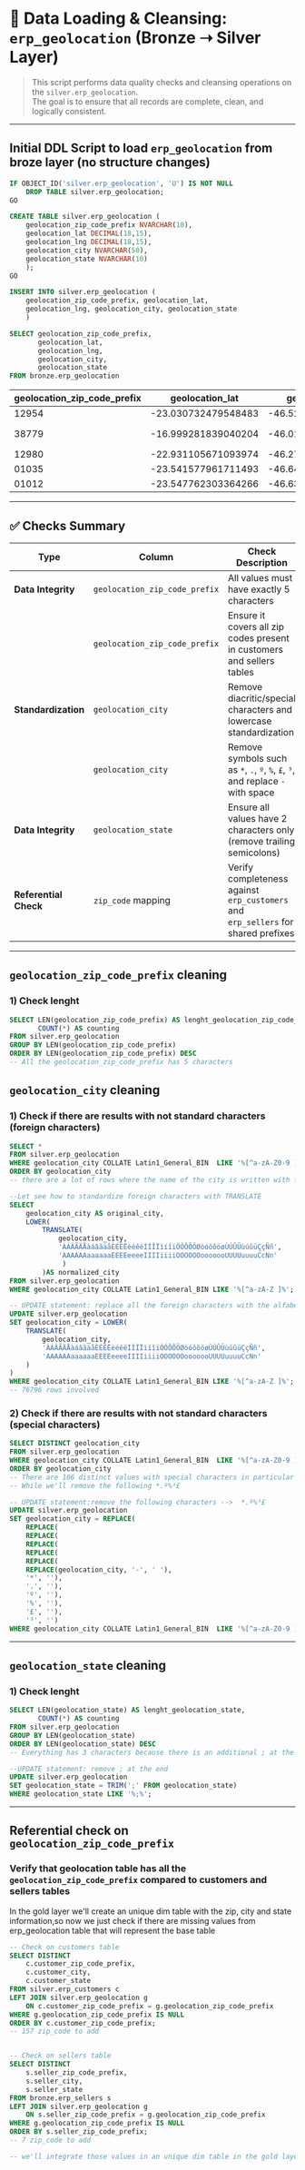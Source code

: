 # 🧹 Data Loading & Cleansing: `erp_geolocation` (Bronze ➝ Silver Layer)


> This script performs data quality checks and cleansing operations on the `silver.erp_geolocation`.  
> The goal is to ensure that all records are complete, clean, and logically consistent.

---
## Initial DDL Script to load `erp_geolocation` from broze layer (no structure changes)
```sql
IF OBJECT_ID('silver.erp_geolocation', 'U') IS NOT NULL
	DROP TABLE silver.erp_geolocation;
GO

CREATE TABLE silver.erp_geolocation (
	geolocation_zip_code_prefix NVARCHAR(10),
	geolocation_lat DECIMAL(18,15),
	geolocation_lng DECIMAL(18,15),
	geolocation_city NVARCHAR(50),
	geolocation_state NVARCHAR(10)
	);
GO

INSERT INTO silver.erp_geolocation (
	geolocation_zip_code_prefix, geolocation_lat,
	geolocation_lng, geolocation_city, geolocation_state
    )

SELECT geolocation_zip_code_prefix,
	   geolocation_lat,
	   geolocation_lng,
	   geolocation_city, 
	   geolocation_state
FROM bronze.erp_geolocation
```
| geolocation_zip_code_prefix | geolocation_lat       | geolocation_lng       | geolocation_city       | geolocation_state |
|-----------------------------|-----------------------|-----------------------|------------------------|-------------------|
| 12954                       | -23.030732479548483   | -46.529689370159346   | atibaia                | SP                |
| 38779                       | -16.999281839040204   | -46.012807624452900   | brasilândia de minas   | MG                |
| 12980                       | -22.931105671093974   | -46.275134516010920   | joanopolis             | SP                |
| 01035                       | -23.541577961711493   | -46.641607223296130   | sao paulo              | SP                |
| 01012                       | -23.547762303364266   | -46.635360537884480   | são paulo              | SP                |

---

## ✅ Checks Summary
| Type                  | Column                       | Check Description                                                                |
|-----------------------|------------------------------|----------------------------------------------------------------------------------|
| **Data Integrity**    | `geolocation_zip_code_prefix`| All values must have exactly 5 characters                                        |
|                       | `geolocation_zip_code_prefix`| Ensure it covers all zip codes present in customers and sellers tables           |
| **Standardization**   | `geolocation_city`           | Remove diacritic/special characters and lowercase standardization                |
|                       | `geolocation_city`           | Remove symbols such as `*`, `.`, `º`, `%`, `£`, `³`, and replace `-` with space  |
| **Data Integrity**    | `geolocation_state`          | Ensure all values have 2 characters only (remove trailing semicolons)            |
| **Referential Check** | `zip_code` mapping           | Verify completeness against `erp_customers` and `erp_sellers` for shared prefixes|

---

## `geolocation_zip_code_prefix` cleaning
### 1) Check lenght
```sql
SELECT LEN(geolocation_zip_code_prefix) AS lenght_geolocation_zip_code_prefix,
	   COUNT(*) AS counting
FROM silver.erp_geolocation
GROUP BY LEN(geolocation_zip_code_prefix)
ORDER BY LEN(geolocation_zip_code_prefix) DESC
-- All the geolocation_zip_code_prefix has 5 characters
```

## `geolocation_city` cleaning
### 1) Check if there are results with not standard characters (foreign characters)
```sql
SELECT *
FROM silver.erp_geolocation
WHERE geolocation_city COLLATE Latin1_General_BIN  LIKE '%[^a-zA-Z0-9 ]%' --empty spaces are allowed
ORDER BY geolocation_city
-- there are a lot of rows where the name of the city is written with foreign and special characters

--Let see how to standardize foreign characters with TRANSLATE
SELECT 
    geolocation_city AS original_city,
    LOWER(
		TRANSLATE(
			geolocation_city,
			'ÀÁÂÃÄÅàáâãäåÈÉÊËèéêëÌÍÎÏìíîïÒÓÔÕÖØòóôõöøÙÚÛÜùúûüÇçÑñ',
			'AAAAAAaaaaaaEEEEeeeeIIIIiiiiOOOOOOooooooUUUUuuuuCcNn'
			 ) 
		)AS normalized_city
FROM silver.erp_geolocation
WHERE geolocation_city COLLATE Latin1_General_BIN LIKE '%[^a-zA-Z ]%';

-- UPDATE statement: replace all the foreign characters with the alfabetic standard
UPDATE silver.erp_geolocation
SET geolocation_city = LOWER(
    TRANSLATE(
        geolocation_city,
        'ÀÁÂÃÄÅàáâãäåÈÉÊËèéêëÌÍÎÏìíîïÒÓÔÕÖØòóôõöøÙÚÛÜùúûüÇçÑñ',
        'AAAAAAaaaaaaEEEEeeeeIIIIiiiiOOOOOOooooooUUUUuuuuCcNn'
    )
)
WHERE geolocation_city COLLATE Latin1_General_BIN LIKE '%[^a-zA-Z ]%';
-- 76796 rows involved
```

### 2) Check if there are results with not standard characters (special characters)
```sql
SELECT DISTINCT geolocation_city
FROM silver.erp_geolocation
WHERE geolocation_city COLLATE Latin1_General_BIN  LIKE '%[^a-zA-Z0-9 ]%' --empty spaces are allowed
ORDER BY geolocation_city
-- There are 106 distinct values with special characters in particular the majority use - that will be replaced with an empty space
-- While we'll remove the following *.º%³£

-- UPDATE statement:remove the following characters -->  *.º%³£
UPDATE silver.erp_geolocation
SET geolocation_city = REPLACE(
	REPLACE(
	REPLACE(
    REPLACE(
    REPLACE(
    REPLACE(
    REPLACE(geolocation_city, '-', ' '),
    '*', ''),
    '.', ''),
    'º', ''),
    '%', ''),
    '£', ''),
    '³', '')
WHERE geolocation_city COLLATE Latin1_General_BIN  LIKE '%[^a-zA-Z0-9 ]%'
```
---

## `geolocation_state` cleaning
### 1) Check lenght
```sql
SELECT LEN(geolocation_state) AS lenght_geolocation_state,
	   COUNT(*) AS counting
FROM silver.erp_geolocation
GROUP BY LEN(geolocation_state)
ORDER BY LEN(geolocation_state) DESC
-- Everything has 3 characters because there is an additional ; at the end

--UPDATE statement: remove ; at the end
UPDATE silver.erp_geolocation
SET geolocation_state = TRIM(';' FROM geolocation_state)
WHERE geolocation_state LIKE '%;%';
```
---

## Referential check on `geolocation_zip_code_prefix`
### Verify that geolocation table has all the `geolocation_zip_code_prefix` compared to customers and sellers tables
In the gold layer we'll create an unique dim table with the zip, city and state information,so now we just check if there are missing values from erp_geolocation table that will represent the base table
```sql
-- Check on customers table
SELECT DISTINCT
    c.customer_zip_code_prefix,
	c.customer_city,
	c.customer_state
FROM silver.erp_customers c
LEFT JOIN silver.erp_geolocation g
    ON c.customer_zip_code_prefix = g.geolocation_zip_code_prefix
WHERE g.geolocation_zip_code_prefix IS NULL
ORDER BY c.customer_zip_code_prefix;
-- 157 zip_code to add


-- Check on sellers table
SELECT DISTINCT
    s.seller_zip_code_prefix,
	s.seller_city,
	s.seller_state
FROM bronze.erp_sellers s
LEFT JOIN silver.erp_geolocation g
    ON s.seller_zip_code_prefix = g.geolocation_zip_code_prefix
WHERE g.geolocation_zip_code_prefix IS NULL
ORDER BY s.seller_zip_code_prefix;
-- 7 zip_code to add

-- we'll integrate those values in an unique dim table in the gold layer
```

